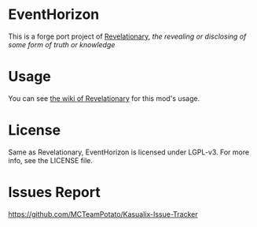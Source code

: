 # EventHorizon
This is a forge port project of [Revelationary](https://github.com/DaFuqs/Revelationary), _the revealing or disclosing of some form of truth or knowledge_
# Usage
You can see [the wiki of Revelationary](https://github.com/DaFuqs/Revelationary/wiki) for this mod's usage.
# License
Same as Revelationary, EventHorizon is licensed under LGPL-v3. For more info, see the LICENSE file.
# Issues Report
https://github.com/MCTeamPotato/Kasualix-Issue-Tracker
